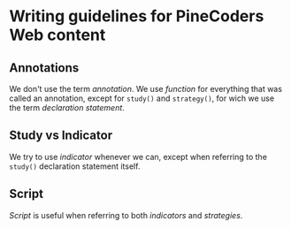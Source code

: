 # Writing guidelines for PineCoders Web content

## Annotations

We don't use the term *annotation*. We use *function* for everything that was called an annotation, except for `study()` and `strategy()`, for wich we use the term *declaration statement*.

## Study vs Indicator

We try to use *indicator* whenever we can, except when referring to the `study()` declaration statement itself.

## Script

*Script* is useful when referring to both *indicators* and *strategies*.

